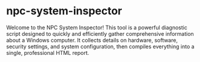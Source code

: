 # npc-system-inspector
Welcome to the NPC System Inspector! This tool is a powerful diagnostic script designed to quickly and efficiently gather comprehensive information about a Windows computer. It collects details on hardware, software, security settings, and system configuration, then compiles everything into a single, professional HTML report.
